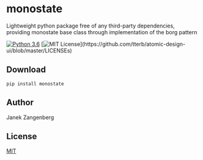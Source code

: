 # __monostate__
Lightweight python package free of any third-party dependencies, providing monostate base class through implementation of the borg pattern


[![Python 3.6](https://img.shields.io/badge/python-3.6-blue.svg)](https://www.python.org/downloads/release/python-360/)
[![MIT License](https://img.shields.io/apm/l/atomic-design-ui.svg?)](https://github.com/tterb/atomic-design-ui/blob/master/LICENSEs)

## Download
```
pip install monostate
```

## Author
Janek Zangenberg

## License
[MIT](LICENSE)
